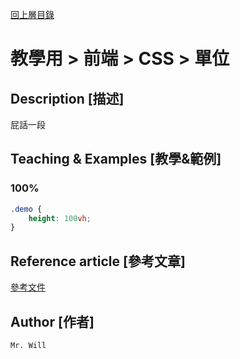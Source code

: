 [回上層目錄](../README.md)

# 教學用 > 前端 > CSS > 單位


## **Description [描述]**
屁話一段

## **Teaching & Examples [教學&範例]**
### 100%
```css
.demo {
    height: 100vh;
}
```

## **Reference article [參考文章]**
[參考文件](網址)

## **Author [作者]**
`Mr. Will`
